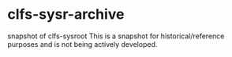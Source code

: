 # clfs-sysr-archive
snapshot of clfs-sysroot
This is a snapshot for historical/reference purposes and is not being actively developed.

